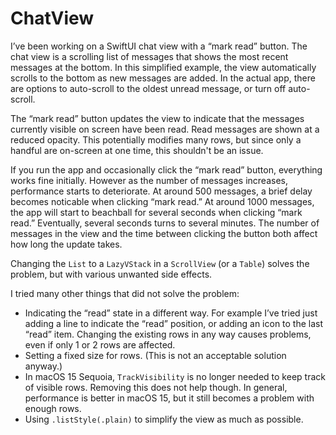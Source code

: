 # ChatView

I’ve been working on a SwiftUI chat view with a “mark read” button. The chat
view is a scrolling list of messages that shows the most recent messages at the
bottom. In this simplified example, the view automatically scrolls to the
bottom as new messages are added. In the actual app, there are options to
auto-scroll to the oldest unread message, or turn off auto-scroll.

The “mark read” button updates the view to indicate that the messages currently
visible on screen have been read. Read messages are shown at a reduced opacity.
This potentially modifies many rows, but since only a handful are on-screen at
one time, this shouldn't be an issue.

If you run the app and occasionally click the “mark read” button, everything
works fine initially. However as the number of messages increases, performance
starts to deteriorate. At around 500 messages, a brief delay becomes noticable
when clicking “mark read.” At around 1000 messages, the app will start to
beachball for several seconds when clicking “mark read.” Eventually, several
seconds turns to several minutes. The number of messages in the view and the
time between clicking the button both affect how long the update takes.

Changing the `List` to a `LazyVStack` in a `ScrollView` (or a `Table`) solves
the problem, but with various unwanted side effects.

I tried many other things that did not solve the problem:

- Indicating the “read” state in a different way. For example I’ve tried just
  adding a line to indicate the “read” position, or adding an icon to the last
  “read” item. Changing the existing rows in any way causes problems, even if
  only 1 or 2 rows are affected.
- Setting a fixed size for rows. (This is not an acceptable solution anyway.)
- In macOS 15 Sequoia, `TrackVisibility` is no longer needed to keep track of
  visible rows. Removing this does not help though. In general, performance is
  better in macOS 15, but it still becomes a problem with enough rows.
- Using `.listStyle(.plain)` to simplify the view as much as possible.
